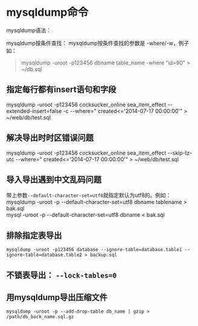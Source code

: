 mysqldump命令
================

mysqldump语法：


mysqldump按条件查找：
mysqldump按条件查找的参数是 -where/-w，例子如：
> mysqldump -uroot -p123456 dbname table_name -where "id>90" > ~/db.sql

## 指定每行都有insert语句和字段
mysqldump -uroot -p123456 cocksucker_online sea_item_effect --extended-insert=false -c --where=" created<='2014-07-17 00:00:00'" > ~/web/db/test.sql

## 解决导出时时区错误问题
mysqldump -uroot -p123456 cocksucker_online sea_item_effect --skip-tz-utc --where=" created<='2014-07-17 00:00:00'" > ~/web/db/test.sql

## 导入导出遇到中文乱码问题
带上参数`--default-character-set=utf8`就指定默认为utf8的。例如：  
mysqldump   -uroot  -p  --default-character-set=utf8   dbname tablename  >  bak.sql  
mysql -uroot -p --default-character-set=utf8 dbname < bak.sql

## 排除指定表导出
`mysqldump -uroot -p123456 database --ignore-table=database.table1 --ignore-table=database.table2 > backup.sql`

## 不锁表导出： `--lock-tables=0` 

## 用mysqldump导出压缩文件
`mysqldump -uroot -p --add-drop-table db_name | gzip > /path/db_back_name.sql.gz`
